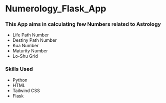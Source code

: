 # Numerology_Flask_App
<h3>This App aims in calculating few Numbers related to Astrology</h3>
<ul>
  <li>Life Path Number</li>
  <li>Destiny Path Number</li>
  <li>Kua Number</li>
  <li>Maturity Number</li>
  <li>Lo-Shu Grid</li>
</ul>
<h3>Skills Used</h3>
<ul>
  <li>Python</li>
  <li>HTML</li>
  <li>Tailwind CSS</li>
  <li>Flask</li>
</ul>

